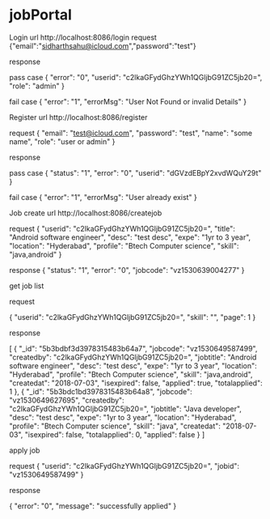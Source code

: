 # jobPortal

Login
url http://localhost:8086/login
request
{"email":"sidharthsahu@icloud.com","password":"test"}

response

pass case
{
	"error": "0",
	"userid": "c2lkaGFydGhzYWh1QGljbG91ZC5jb20=",
	"role": "admin"
}

fail case
{
	"error": "1",
	"errorMsg": "User Not Found or invalid Details"
}

Register
url http://localhost:8086/register

request
{
  "email": "test@icloud.com",
  "password": "test",
  "name": "some name",
  "role": "user or admin"
}

response

pass case
{
	"status": "1",
	"error": "0",
	"userid": "dGVzdEBpY2xvdWQuY29t"
}

fail case
{
	"error": "1",
	"errorMsg": "User already exist"
}

Job create 
url  http://localhost:8086/createjob

request 
{
  "userid": "c2lkaGFydGhzYWh1QGljbG91ZC5jb20=",
  "title": "Android software engineer",
  "desc": "test desc",
  "expe": "1yr to 3 year",
  "location": "Hyderabad",
  "profile": "Btech Computer science",
  "skill": "java,android"
}

response
{
	"status": "1",
	"error": "0",
	"jobcode": "vz1530639004277"
}


get job list

request

{
  "userid": "c2lkaGFydGhzYWh1QGljbG91ZC5jb20=",
  "skill": "",
  "page": 1
}

response

[
  {
    "_id": "5b3bdbf3d3978315483b64a7",
    "jobcode": "vz1530649587499",
    "createdby": "c2lkaGFydGhzYWh1QGljbG91ZC5jb20=",
    "jobtitle": "Android software engineer",
    "desc": "test desc",
    "expe": "1yr to 3 year",
    "location": "Hyderabad",
    "profile": "Btech Computer science",
    "skill": "java,android",
    "createdat": "2018-07-03",
    "isexpired": false,
    "applied": true,
    "totalapplied": 1
  },
  {
    "_id": "5b3bdc1bd3978315483b64a8",
    "jobcode": "vz1530649627695",
    "createdby": "c2lkaGFydGhzYWh1QGljbG91ZC5jb20=",
    "jobtitle": "Java developer",
    "desc": "test desc",
    "expe": "1yr to 3 year",
    "location": "Hyderabad",
    "profile": "Btech Computer science",
    "skill": "java",
    "createdat": "2018-07-03",
    "isexpired": false,
    "totalapplied": 0,
    "applied": false
  }
]

apply job

request
{
  "userid": "c2lkaGFydGhzYWh1QGljbG91ZC5jb20=",
  "jobid": "vz1530649587499"
}

response

{
	"error": "0",
	"message": "successfully applied"
}


